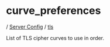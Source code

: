 # curve_preferences

/ [Server Config](../../README.md) / [tls](../README.md) 

List of TLS cipher curves to use in order.

